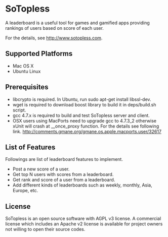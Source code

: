SoTopless
=========
A leaderboard is a useful tool for games and gamified apps providing rankings of users based on score of each user.

For the details, see http://www.sotopless.com.

Supported Platforms
-------------------
*  Mac OS X
*  Ubuntu Linux

Prerequisites
-------------
*  libcrypto is required. In Ubuntu, run sudo apt-get install libssl-dev.
*  wget is required to download boost library to build it in deps/build.sh script.
*  gcc 4.7.x is required to build and test SoTopless server and client.
*  OSX users using MacPorts need to upgrade gcc to 4.7.3_2 otherwise xUnit will crash at __once_proxy function. For the details see following link.
http://comments.gmane.org/gmane.os.apple.macports.user/32617

List of Features
----------------
Followings are list of leaderboard features to implement.

*  Post a new score of a user.
*  Get top N users with scores from a leaderboard.
*  Get rank and score of a user from a leaderboard.
*  Add different kinds of leaderboards such as weekly, monthly, Asia, Europe, etc.

License
-------
SoTopless is an open source software with AGPL v3 license. A commercial license which includes an Apache v2 license is available for project owners not willing to open their source codes.

